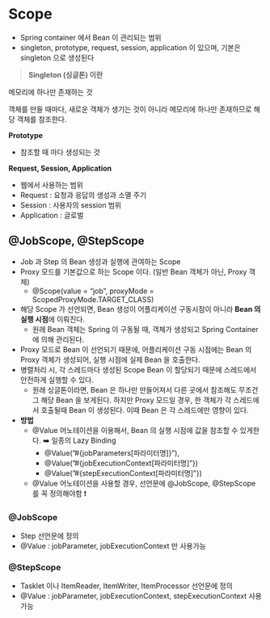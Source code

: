 # Scope

- Spring container 에서 Bean 이 관리되는 범위
- singleton, prototype, request, session, application 이 있으며, 기본은 singleton 으로 생성된다

> **Singleton (싱글톤) 이란**
>

메모리에 하나만 존재하는 것

객체를 만들 때마다, 새로운 객체가 생기는 것이 아니라 메모리에 하나만 존재하므로 해당 객체를 참조한다.

**Prototype**

- 참조할 때 마다 생성되는 것

**Request, Session, Application**

- 웹에서 사용하는 범위
- Request : 요청과 응답의 생성과 소멸 주기
- Session : 사용자의 session 범위
- Application : 글로벌

## @JobScope, @StepScope

- Job 과 Step 의 Bean 생성과 실행에 관여하는 Scope
- Proxy 모드를 기본값으로 하는 Scope 이다. (일반 Bean 객체가 아닌, Proxy 객체)
    - @Scope(value = “job”, proxyMode = ScopedProxyMode.TARGET_CLASS)
- 해당 Scope 가 선언되면, Bean 생성이 어플리케이션 구동시점이 아니라 **Bean 의 실행 시점**에 이뤄진다.
    - 원래 Bean 객체는 Spring 이 구동될 때, 객체가 생성되고 Spring Container 에 의해 관리된다.
- Proxy 모드로 Bean 이 선언되기 때문에, 어플리케이션 구동 시점에는 Bean 의 Proxy 객체가 생성되어, 실행 시점에 실제 Bean 을 호출한다.
- 병렬처리 시, 각 스레드마다 생성된 Scope Bean 이 할당되기 때문에 스레드에서 안전하게 실행할 수 있다.
    - 원래 싱글톤이라면, Bean 은 하나만 만들어져서 다른 곳에서 참조해도 무조건 그 해당 Bean 을 보게된다.
      하지만 Proxy 모드일 경우, 한 객체가 각 스레드에서 호출될때 Bean 이 생성된다. 이때 Bean 은 각 스레드에만 영향이 있다.
- **방법**
    - @Value 어노테이션을 이용해서, Bean 의 실행 시점에 값을 참조할 수 있게한다. ➡️ 일종의 Lazy Binding
        - @Value(”#{jobParameters[파라미터명]}”),
        - @Value(”#{jobExecutionContext[파라미터명]”})
        - @Value(”#{stepExecutionContext[파라미터명]”})
    - @Value 어노테이션을 사용할 경우, 선언문에 @JobScope, @StepScope 를 꼭 정의해야함 ❗️

### @JobScope

- Step 선언문에 정의
- @Value : jobParameter, jobExecutionContext 만 사용가능

### @StepScope

- Tasklet 이나 ItemReader, ItemWriter, ItemProcessor 선언문에 정의
- @Value : jobParameter, jobExecutionContext, stepExecutionContext 사용 가능